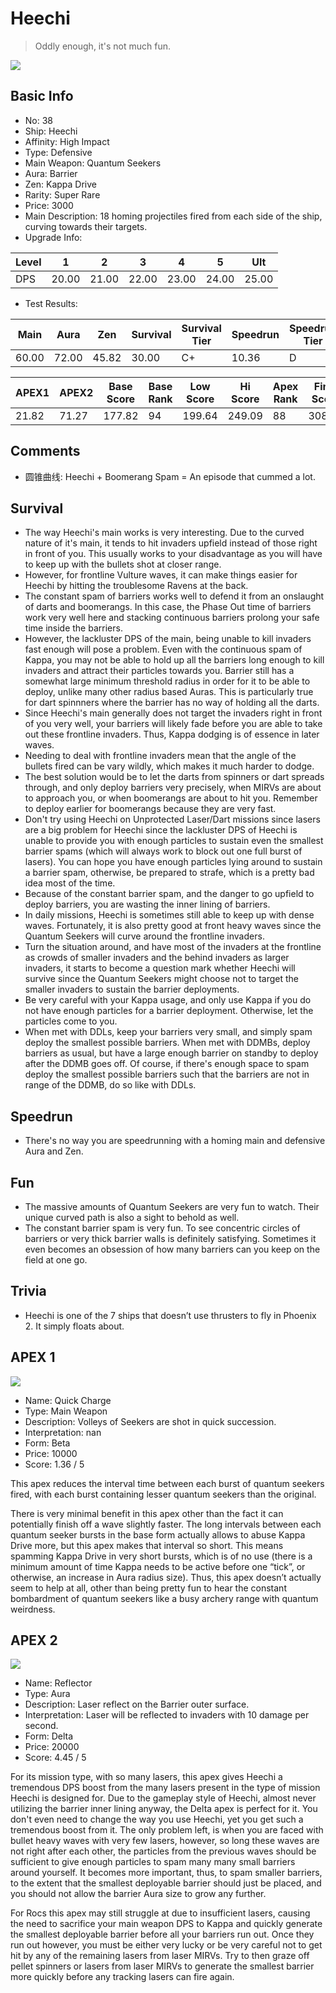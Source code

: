 # Heechi

> Oddly enough, it's not much fun.

<img src="/ships/ship_38.png" style={{zoom:1}}/>

## Basic Info

- No: 38
- Ship: Heechi
- Affinity: High Impact
- Type: Defensive
- Main Weapon: Quantum Seekers
- Aura: Barrier
- Zen: Kappa Drive
- Rarity: Super Rare
- Price: 3000
- Main Description: 18 homing projectiles fired from each side of the ship, curving towards their targets.
- Upgrade Info: 

| Level | 1 | 2 | 3 | 4 | 5 | Ult |
|--|--|--|--|--|--|--|
| DPS | 20.00 | 21.00 | 22.00 | 23.00 | 24.00 | 25.00 |

- Test Results: 

| Main | Aura | Zen | Survival | Survival Tier | Speedrun | Speedrun Tier | Fun | Fun Tier |
|--|--|--|--|--|--|--|--|--|
| 60.00 | 72.00 | 45.82 | 30.00 | C+ | 10.36 | D | 18.55 | D |

| APEX1 | APEX2 | Base Score | Base Rank | Low Score | Hi Score | Apex Rank | Final Score | FinalRank |
|--|--|--|--|--|--|--|--|--|
| 21.82 | 71.27 | 177.82 | 94 | 199.64 | 249.09 | 88 | 308.00 | 93 |

## Comments

- 圆锥曲线: Heechi + Boomerang Spam = An episode that cummed a lot.

## Survival

- The way Heechi's main works is very interesting. Due to the curved nature of it's main, it tends to hit invaders upfield instead of those right in front of you. This usually works to your disadvantage as you will have to keep up with the bullets shot at closer range.
- However, for frontline Vulture waves, it can make things easier for Heechi by hitting the troublesome Ravens at the back.
- The constant spam of barriers works well to defend it from an onslaught of darts and boomerangs. In this case, the Phase Out time of barriers work very well here and stacking continuous barriers prolong your safe time inside the barriers.
- However, the lackluster DPS of the main, being unable to kill invaders fast enough will pose a problem. Even with the continuous spam of Kappa, you may not be able to hold up all the barriers long enough to kill invaders and attract their particles towards you. Barrier still has a somewhat large minimum threshold radius in order for it to be able to deploy, unlike many other radius based Auras. This is particularly true for dart spinnners where the barrier has no way of holding all the darts.
- Since Heechi's main generally does not target the invaders right in front of you very well, your barriers will likely fade before you are able to take out these frontline invaders. Thus, Kappa dodging is of essence in later waves.
- Needing to deal with frontline invaders mean that the angle of the bullets fired can be vary wildly, which makes it much harder to dodge.
- The best solution would be to let the darts from spinners or dart spreads through, and only deploy barriers very precisely, when MIRVs are about to approach you, or when boomerangs are about to hit you. Remember to deploy earlier for boomerangs because they are very fast.
- Don't try using Heechi on Unprotected Laser/Dart missions since lasers are a big problem for Heechi since the lackluster DPS of Heechi is unable to provide you with enough particles to sustain even the smallest barrier spams (which will always work to block out one full burst of lasers). You can hope you have enough particles lying around to sustain a barrier spam, otherwise, be prepared to strafe, which is a pretty bad idea most of the time.
- Because of the constant barrier spam, and the danger to go upfield to deploy barriers, you are wasting the inner lining of barriers.
- In daily missions, Heechi is sometimes still able to keep up with dense waves. Fortunately, it is also pretty good at front heavy waves since the Quantum Seekers will curve around the frontline invaders.
- Turn the situation around, and have most of the invaders at the frontline as crowds of smaller invaders and the behind invaders as larger invaders, it starts to become a question mark whether Heechi will survive since the Quantum Seekers might choose not to target the smaller invaders to sustain the barrier deployments.
- Be very careful with your Kappa usage, and only use Kappa if you do not have enough particles for a barrier deployment. Otherwise, let the particles come to you.
- When met with DDLs, keep your barriers very small, and simply spam deploy the smallest possible barriers. When met with DDMBs, deploy barriers as usual, but have a large enough barrier on standby to deploy after the DDMB goes off. Of course, if there's enough space to spam deploy the smallest possible barriers such that the barriers are not in range of the DDMB, do so like with DDLs.

## Speedrun

- There's no way you are speedrunning with a homing main and defensive Aura and Zen.

## Fun

- The massive amounts of Quantum Seekers are very fun to watch. Their unique curved path is also a sight to behold as well.
- The constant barrier spam is very fun. To see concentric circles of barriers or very thick barrier walls is definitely satisfying. Sometimes it even becomes an obsession of how many barriers can you keep on the field at one go.

## Trivia

- Heechi is one of the 7 ships that doesn’t use thrusters to fly in Phoenix 2. It simply floats about.

## APEX 1

<img src="/ships/ship_38_apex_1.png" style={{zoom:1}}/>

- Name: Quick Charge
- Type: Main Weapon
- Description: Volleys of Seekers are shot in quick succession.
- Interpretation: nan
- Form: Beta
- Price: 10000
- Score: 1.36 / 5

This apex reduces the interval time between each burst of quantum seekers fired, with each burst containing lesser quantum seekers than the original.

There is very minimal benefit in this apex other than the fact it can potentially finish off a wave slightly faster. The long intervals between each quantum seeker bursts in the base form actually allows to abuse Kappa Drive more, but this apex makes that interval so short. This means spamming Kappa Drive in very short bursts, which is of no use (there is a minimum amount of time Kappa needs to be active before one “tick”, or otherwise, an increase in Aura radius size). Thus, this apex doesn’t actually seem to help at all, other than being pretty fun to hear the constant bombardment of quantum seekers like a busy archery range with quantum weirdness.

## APEX 2

<img src="/ships/ship_38_apex_2.png" style={{zoom:1}}/>

- Name: Reflector
- Type: Aura
- Description: Laser reflect on the Barrier outer surface.
- Interpretation: Laser will be reflected to invaders with 10 damage per second.
- Form: Delta
- Price: 20000
- Score: 4.45 / 5

For its mission type, with so many lasers, this apex gives Heechi a tremendous DPS boost from the many lasers present in the type of mission Heechi is designed for. Due to the gameplay style of Heechi, almost never utilizing the barrier inner lining anyway, the Delta apex is perfect for it. You don't even need to change the way you use Heechi, yet you get such a tremendous boost from it. The only problem left, is when you are faced with bullet heavy waves with very few lasers, however, so long these waves are not right after each other, the particles from the previous waves should be sufficient to give enough particles to spam many many small barriers around yourself. It becomes more important, thus, to spam smaller barriers, to the extent that the smallest deployable barrier should just be placed, and you should not allow the barrier Aura size to grow any further.

For Rocs this apex may still struggle at due to insufficient lasers, causing the need to sacrifice your main weapon DPS to Kappa and quickly generate the smallest deployable barrier before all your barriers run out. Once they run out however, you must be either very lucky or be very careful not to get hit by any of the remaining lasers from laser MIRVs. Try to then graze off pellet spinners or lasers from laser MIRVs to generate the smallest barrier more quickly before any tracking lasers can fire again.
